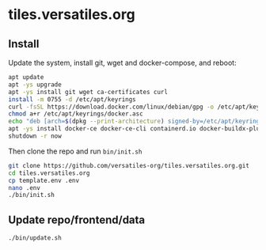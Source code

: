 # tiles.versatiles.org


## Install

Update the system, install git, wget and docker-compose, and reboot:
```bash
apt update
apt -ys upgrade
apt -ys install git wget ca-certificates curl
install -m 0755 -d /etc/apt/keyrings
curl -fsSL https://download.docker.com/linux/debian/gpg -o /etc/apt/keyrings/docker.asc
chmod a+r /etc/apt/keyrings/docker.asc
echo "deb [arch=$(dpkg --print-architecture) signed-by=/etc/apt/keyrings/docker.asc] https://download.docker.com/linux/debian $(. /etc/os-release && echo "$VERSION_CODENAME") stable" | tee /etc/apt/sources.list.d/docker.list > /dev/null
apt -ys install docker-ce docker-ce-cli containerd.io docker-buildx-plugin docker-compose-plugin
shutdown -r now
```

Then clone the repo and run `bin/init.sh`
```bash
git clone https://github.com/versatiles-org/tiles.versatiles.org.git
cd tiles.versatiles.org
cp template.env .env
nano .env
./bin/init.sh
```

## Update repo/frontend/data

```bash
./bin/update.sh
```
